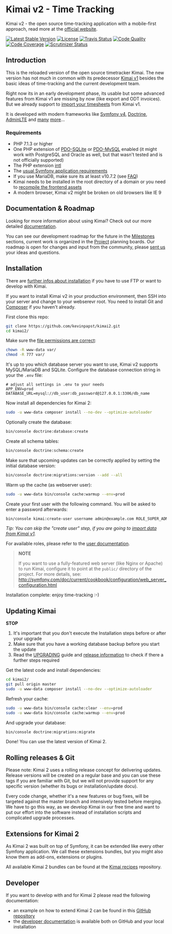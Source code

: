 # Kimai v2 - Time Tracking

Kimai v2 - the open source time-tracking application with a mobile-first approach, read more at the [official website](http://v2.kimai.org).

[![Latest Stable Version](https://poser.pugx.org/kevinpapst/kimai2/v/stable)](https://packagist.org/packages/kevinpapst/kimai2)
[![License](https://poser.pugx.org/kevinpapst/kimai2/license)](https://packagist.org/packages/kevinpapst/kimai2)
[![Travis Status](https://travis-ci.org/kevinpapst/kimai2.svg?branch=master)](https://travis-ci.org/kevinpapst/kimai2)
[![Code Quality](https://scrutinizer-ci.com/g/kevinpapst/kimai2/badges/quality-score.png?b=master)](https://scrutinizer-ci.com/g/kevinpapst/kimai2/?branch=master)
[![Code Coverage](https://scrutinizer-ci.com/g/kevinpapst/kimai2/badges/coverage.png?b=master)](https://scrutinizer-ci.com/g/kevinpapst/kimai2/?branch=master)
[![Scrutinizer Status](https://scrutinizer-ci.com/g/kevinpapst/kimai2/badges/build.png?b=master)](https://scrutinizer-ci.com/g/kevinpapst/kimai2/build-status/master)

## Introduction

This is the reloaded version of the open source timetracker Kimai.
The new version has not much in common with its predecessor [Kimai v1](http://www.kimai.org) besides the basic ideas of time-tracking and the current development team.

Right now its in an early development phase, its usable but some advanced features from Kimai v1 are missing by now (like export and ODT invoices). 
But we already support to [import your timesheets](migration_v1.md) from Kimai v1.

It is developed with modern frameworks like [Symfony v4](https://github.com/symfony/symfony), [Doctrine](https://github.com/doctrine/),
[AdminLTE](https://github.com/kevinpapst/AdminLTEBundle/) and [many](composer.json) [more](package.json)...

### Requirements

- PHP 7.1.3 or higher
- One PHP extension of [PDO-SQLite](https://php.net/manual/en/ref.pdo-sqlite.php) or [PDO-MySQL](https://php.net/manual/en/ref.pdo-mysql.php) enabled (it might work with PostgreSQL and Oracle as well, but that wasn't tested and is not officially supported)
- The PHP extension [intl](https://php.net/manual/en/book.intl.php)
- The [usual Symfony application requirements](http://symfony.com/doc/current/reference/requirements.html)
- If you use MariaDB, make sure its at least v10.7.2 (see [FAQ](var/docs/faq.md))
- Kimai needs to be installed in the root directory of a domain or you need to [recompile the frontend assets](var/docs/developers.md)
- A modern browser, Kimai v2 might be broken on old browsers like IE 9

## Documentation & Roadmap

Looking for more information about using Kimai? Check out our more detailed [documentation](var/docs/).

You can see our development roadmap for the future in the [Milestones](milestones/) sections,
current work is organized in the [Project](projects/) planning boards.
Our roadmap is open for changes and input from the community, please [sent us](issues/) your ideas and questions.

## Installation

There are [further infos about installation](var/docs/installation.md) if you have to use FTP or want to develop with Kimai. 

If you want to install Kimai v2 in your production environment, then SSH into your server and change to your webserevr root.
You need to install Git and [Composer](https://getcomposer.org/doc/00-intro.md) if you haven't already. 

First clone this repo:

```bash
git clone https://github.com/kevinpapst/kimai2.git
cd kimai2/
```

Make sure the [file permissions are correct](https://symfony.com/doc/current/setup/file_permissions.html):
```bash
chown -R www-data var/
chmod -R 777 var/
```

It's up to you which database server you want to use, Kimai v2 supports MySQL/MariaDB and SQLite.
Configure the database connection string in your the `.env` file:
```
# adjust all settings in .env to your needs
APP_ENV=prod
DATABASE_URL=mysql://db_user:db_password@127.0.0.1:3306/db_name
```

Now install all dependencies for Kimai 2:

```bash
sudo -u www-data composer install --no-dev --optimize-autoloader
```

Optionally create the database:
```bash
bin/console doctrine:database:create
```

Create all schema tables:
```bash
bin/console doctrine:schema:create
```

Make sure that upcoming updates can be correctly applied by setting the initial database version:
```bash
bin/console doctrine:migrations:version --add --all
```

Warm up the cache (as webserver user):
```bash
sudo -u www-data bin/console cache:warmup --env=prod
```

Create your first user with the following command. You will be asked to enter a password afterwards:
```bash
bin/console kimai:create-user username admin@example.com ROLE_SUPER_ADMIN
```
_Tip: You can skip the "create user" step, if you are going to [import data from Kimai v1](migration_v1.md)._

For available roles, please refer to the [user documentation](var/docs/users.md).

> **NOTE**
>
> If you want to use a fully-featured web server (like Nginx or Apache) to run
> Kimai, configure it to point at the `public/` directory of the project.
> For more details, see:
> http://symfony.com/doc/current/cookbook/configuration/web_server_configuration.html

Installation complete: enjoy time-tracking :-)

## Updating Kimai

**STOP** 

1. It's important that you don't execute the Installation steps before or after your upgrade
2. Make sure that you have a working database backup before you start the update
3. Read the [UPGRADING](UPGRADING.md) guide and [release information](https://github.com/kevinpapst/kimai2/releases) to check if there a further steps required

Get the latest code and install dependencies:
```bash
cd kimai2/
git pull origin master
sudo -u www-data composer install --no-dev --optimize-autoloader
```

Refresh your cache:
```bash
sudo -u www-data bin/console cache:clear --env=prod
sudo -u www-data bin/console cache:warmup --env=prod
```

And upgrade your database:
```bash
bin/console doctrine:migrations:migrate
```

Done! You can use the latest version of Kimai 2. 

## Rolling releases & Git

Please note: Kimai 2 uses a rolling release concept for delivering updates.
Release versions will be created on a regular base and you can use these tags if you are familiar with Git, but we 
will not provide support for any specific version (whether its bugs or installation/update docu).

Every code change, whether it's a new features or bug fixes, will be targeted against the master branch and 
intensively tested before merging. We have to go this way, as we develop Kimai in our free time and want to put our 
effort into the software instead of installation scripts and complicated upgrade processes. 

## Extensions for Kimai 2

As Kimai 2 was built on top of Symfony, it can be extended like every other Symfony application.
We call these extensions bundles, but you might also know them as add-ons, extensions or plugins.

All available Kimai 2 bundles can be found at the [Kimai recipes](https://github.com/kimai/recipes) repository.

## Developer

If you want to develop with and for Kimai 2 please read the following documentation:

- an example on how to extend Kimai 2 can be found in this [GitHub repository](https://github.com/kevinpapst/kimai2-invoice)
- the [developer documentation](var/docs/developers.md) is available both on GitHub and your local installation
